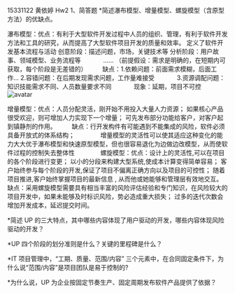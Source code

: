 15331122 黄依婷 Hw2
1、简答题
*简述瀑布模型、增量模型、螺旋模型（含原型方法）的优缺点。

瀑布模型：优点：有利于大型软件开发过程中人员的组织、管理，有利于软件开发方法和工具的研究，从而提高了大型软件项目开发的质量和效率。
              定义了软件开发基本流程与活动
              创意阶段：描述问题，市场，关键技术等
              分析阶段：用户故事、领域模型、业务流程等
              ......
              （前提假设：需求是明确的，在短期内可获取，每个阶段是无差错的）
         缺点：1.依赖问题：前面需求模糊，后面工作…
              2.容错问题：在后期发现需求问题，工作量难接受
              3.资源调配问题：知识技能需求不同、人员数量要求不同
              现象：延期，项目不可控
         ![avatar](Users\婷\Pictures\hw\waterfall.png)
              
增量模型：优点：人员分配灵活，刚开始不用投入大量人力资源；
               如果核心产品很受欢迎，则可增加人力实现下一个增量；
               可先发布部分功能给客户，对客户起到镇静剂的作用。
         缺点：行开发构件有可能遇到不能集成的风险，软件必须具备开放式的体系结构；
               增量模型的灵活性可以使其适应这种变化的能力大大优于瀑布模型和快速原型模型，但也很容易退化为边做边改模型，从而使软件过程的控制失去整体性
               
螺旋模型：优点：设计上的灵活性,可以在项目的各个阶段进行变更；
               以小的分段来构建大型系统,使成本计算变得简单容易；
               客户始终参与每个阶段的开发,保证了项目不偏离正确方向以及项目的可控性；
               随着项目推进,客户始终掌握项目的最新信息 , 从而他或她能够和管理层有效地交互。 
         缺点：采用螺旋模型需要具有相当丰富的风险评估经验和专门知识，在风险较大的项目开发中，如果未能够及时标识风险，势必造成重大损失；
               过多的迭代次数会增加开发成本，延迟提交时间。

*简述 UP 的三大特点，其中哪些内容体现了用户驱动的开发，哪些内容体现风险驱动的开发？


*UP 四个阶段的划分准则是什么？关键的里程碑是什么？


*IT 项目管理中，“工期、质量、范围/内容” 三个元素中，在合同固定条件下，为什么说“范围/内容”是项目团队是易于控制的?


*为什么说，UP 为企业按固定节奏生产、固定周期发布软件产品提供了依据？
